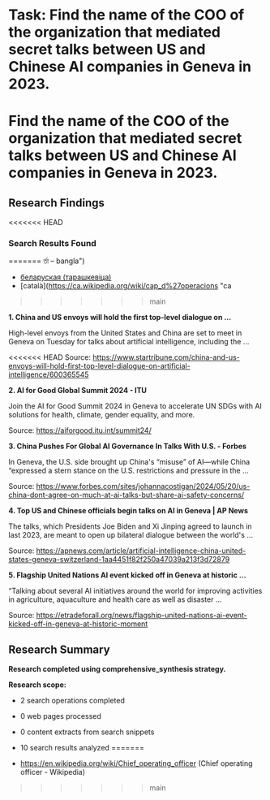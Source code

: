 # Task: Find the name of the COO of the organization that mediated secret talks between US and Chinese AI companies in Geneva in 2023.

# Find the name of the COO of the organization that mediated secret talks between US and Chinese AI companies in Geneva in 2023.

## Research Findings

<<<<<<< HEAD
### Search Results Found
=======
র্তা – bangla")
  * [беларуская (тарашкевіца)](https://be-tarask.wikipedia.org/wiki/coo "coo – belarusian \(taraškievica orthography\)")
  * [català](https://ca.wikipedia.org/wiki/cap_d%27operacions "ca
>>>>>>> main

**1. China and US envoys will hold the first top-level dialogue on ...**

High-level envoys from the United States and China are set to meet in Geneva on Tuesday for talks about artificial intelligence, including the ...

<<<<<<< HEAD
Source: https://www.startribune.com/china-and-us-envoys-will-hold-first-top-level-dialogue-on-artificial-intelligence/600365545



**2. AI for Good Global Summit 2024 - ITU**

Join the AI for Good Summit 2024 in Geneva to accelerate UN SDGs with AI solutions for health, climate, gender equality, and more.

Source: https://aiforgood.itu.int/summit24/



**3. China Pushes For Global AI Governance In Talks With U.S. - Forbes**

In Geneva, the U.S. side brought up China's “misuse” of AI—while China “expressed a stern stance on the U.S. restrictions and pressure in the ...

Source: https://www.forbes.com/sites/johannacostigan/2024/05/20/us-china-dont-agree-on-much-at-ai-talks-but-share-ai-safety-concerns/



**4. Top US and Chinese officials begin talks on AI in Geneva | AP News**

The talks, which Presidents Joe Biden and Xi Jinping agreed to launch in last 2023, are meant to open up bilateral dialogue between the world's ...

Source: https://apnews.com/article/artificial-intelligence-china-united-states-geneva-switzerland-1aa4451f82f250a47039a213f3d72879



**5. Flagship United Nations AI event kicked off in Geneva at historic ...**

“Talking about several AI initiatives around the world for improving activities in agriculture, aquaculture and health care as well as disaster ...

Source: https://etradeforall.org/news/flagship-united-nations-ai-event-kicked-off-in-geneva-at-historic-moment



## Research Summary

**Research completed using comprehensive_synthesis strategy.**


**Research scope:**

- 2 search operations completed

- 0 web pages processed

- 0 content extracts from search snippets

- 10 search results analyzed
=======
- https://en.wikipedia.org/wiki/Chief_operating_officer (Chief operating officer - Wikipedia)
>>>>>>> main
